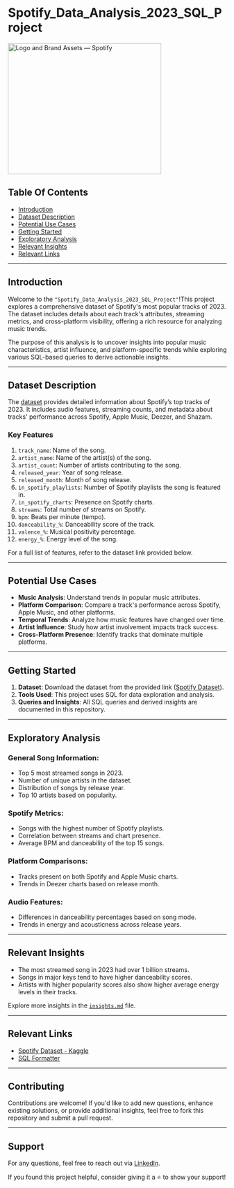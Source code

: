 # Spotify_Data_Analysis_2023_SQL_Project

<img src="https://storage.googleapis.com/pr-newsroom-wp/1/2023/05/2024-spotify-brand-assets-media-kit.jpg" jsaction="" class="sFlh5c FyHeAf iPVvYb" style="max-width: 4920px; height: 301px; margin: 0px; width: 353px;" alt="Logo and Brand Assets — Spotify" jsname="kn3ccd" aria-hidden="false">

## Table Of Contents
  - [Introduction](#introduction)
  - [Dataset Description](#dataset-description)
  - [Potential Use Cases](#potential-use-cases)
  - [Getting Started](#getting-started)
  - [Exploratory Analysis](#exploratory-analysis)
  - [Relevant Insights](#relevant-insights)
  - [Relevant Links](#relevant-links)

---

## Introduction 

Welcome to the `"Spotify_Data_Analysis_2023_SQL_Project"`!This project explores a comprehensive dataset of Spotify's most popular tracks of 2023. The dataset includes details about each track's attributes, streaming metrics, and cross-platform visibility, offering a rich resource for analyzing music trends.

The purpose of this analysis is to uncover insights into popular music characteristics, artist influence, and platform-specific trends while exploring various SQL-based queries to derive actionable insights.

---

## Dataset Description 

The [dataset](https://www.kaggle.com/datasets/nelgiriyewithana/top-spotify-songs-2023) provides detailed information about Spotify’s top tracks of 2023. It includes audio features, streaming counts, and metadata about tracks' performance across Spotify, Apple Music, Deezer, and Shazam.

### Key Features 

1. `track_name`: Name of the song.
2. `artist_name`: Name of the artist(s) of the song.
3. `artist_count`: Number of artists contributing to the song.
4. `released_year`: Year of song release.
5. `released_month`: Month of song release.
6. `in_spotify_playlists`: Number of Spotify playlists the song is featured in.
7. `in_spotify_charts`: Presence on Spotify charts.
8. `streams`: Total number of streams on Spotify.
9. `bpm`: Beats per minute (tempo).
10. `danceability_%`: Danceability score of the track.
11. `valence_%`: Musical positivity percentage.
12. `energy_%`: Energy level of the song.

For a full list of features, refer to the dataset link provided below.

---

## Potential Use Cases

- **Music Analysis**: Understand trends in popular music attributes.
- **Platform Comparison**: Compare a track's performance across Spotify, Apple Music, and other platforms.
- **Temporal Trends**: Analyze how music features have changed over time.
- **Artist Influence**: Study how artist involvement impacts track success.
- **Cross-Platform Presence**: Identify tracks that dominate multiple platforms.

---

## Getting Started 

1. **Dataset**: Download the dataset from the provided link ([Spotify Dataset](https://www.kaggle.com/datasets/nelgiriyewithana/top-spotify-songs-2023)).
2. **Tools Used**: This project uses SQL for data exploration and analysis.
3. **Queries and Insights**: All SQL queries and derived insights are documented in this repository.

---

## Exploratory Analysis

### General Song Information:
- Top 5 most streamed songs in 2023.
- Number of unique artists in the dataset.
- Distribution of songs by release year.
- Top 10 artists based on popularity.

### Spotify Metrics:
- Songs with the highest number of Spotify playlists.
- Correlation between streams and chart presence.
- Average BPM and danceability of the top 15 songs.

### Platform Comparisons:
- Tracks present on both Spotify and Apple Music charts.
- Trends in Deezer charts based on release month.

### Audio Features:
- Differences in danceability percentages based on song mode.
- Trends in energy and acousticness across release years.

---

## Relevant Insights

- The most streamed song in 2023 had over 1 billion streams.
- Songs in major keys tend to have higher danceability scores.
- Artists with higher popularity scores also show higher average energy levels in their tracks.

Explore more insights in the [`insights.md`](insights.md) file.

---

## Relevant Links

- [Spotify Dataset - Kaggle](https://www.kaggle.com/datasets/nelgiriyewithana/top-spotify-songs-2023)
- [SQL Formatter](http://www.dpriver.com/pp/sqlformat.htm)

---

## Contributing

Contributions are welcome! If you'd like to add new questions, enhance existing solutions, or provide additional insights, feel free to fork this repository and submit a pull request.

---

## Support

For any questions, feel free to reach out via [LinkedIn](https://www.linkedin.com/in/sainathreddy-panga ).

If you found this project helpful, consider giving it a ⭐ to show your support!
